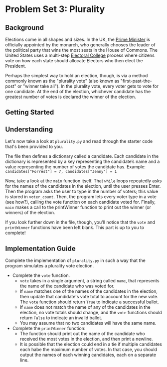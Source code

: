 # Problem Set 3: Plurality

## Background

Elections come in all shapes and sizes. In the UK, the [Prime Minister](https://www.parliament.uk/education/about-your-parliament/general-elections/) is officially appointed by the monarch, who generally chooses the leader of the political party that wins the most seats in the House of Commons. The United States uses a multi-step [Electoral College](https://www.archives.gov/federal-register/electoral-college/about.html) process where citizens vote on how each state should allocate Electors who then elect the President.

Perhaps the simplest way to hold an election, though, is via a method commonly known as the "plurality vote" (also known as "first-past-the-post" or "winner take all"). In the plurality vote, every voter gets to vote for one candidate. At the end of the election, whichever candidate has the greatest number of votes is declared the winner of the election.

## Getting Started

## Understanding

Let's now take a look at `plurality.py` and read through the starter code that's been provided to you.

The file then defines a dictionary called a candidate. Each candidate in the dictionary is represented by a key representing the candidate’s name and a value representing the number of votes the candidate has. Example: `candidates["Forrest"] = 7, candidates["Jenny"] = 1`

Now, take a look at the `main` function itself. That `while` loops repeatedly asks for the names of the candidates in the election, until the user presses Enter. Then the program asks the user to type in the number of voters; this value is stored in `voter_count`. Then, the program lets every voter type in a vote (see how?), calling the vote function on each candidate voted for. Finally, `main` makes a call to the printWinner function to print out the winner (or winners) of the election.

If you look further down in the file, though, you'll notice that the `vote` and `printWinner` functions have been left blank. This part is up to you to complete!

## Implementation Guide

Complete the implementation of `plurality.py` in such a way that the program simulates a plurality vote election.
* Complete the `vote` function.
    * `vote` takes in a single argument, a string called `name`, that represents the name of the candidate who was voted for.
    * If `name` matches one of the names of the candidates in the election, then update that candidate's vote total to account for the new vote. The `vote` function should return `True` to indicate a successful ballot.
    * If `name` does not match the name of any of the candidates in the election, no vote totals should change, and the `vote` functions should return `False` to indicate an invalid ballot.
    * You may assume that no two candidates will have the same name.
* Complete the `printWinner` function:
    * The function should print out the name of the candidate who received the most votes in the election, and then print a newline.
    * It is possible that the election could end in a tie if multiple candidates each habe the maximum number of votes. In that case, you should output the names of each winning candidates, each on a separate line.